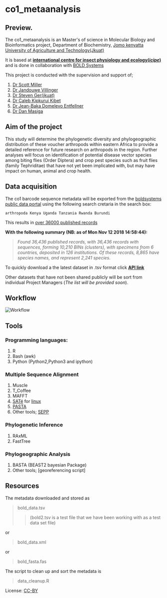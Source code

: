 # co1_metaanalysis

## Preview.
The co1_metaanalysis is an Master's of science in Molecular Biology and Bioinformatics project, Department of Biochemistry, [Jomo kenyatta University of Agriculture and Technology(Jkuat)](http://www.jkuat.ac.ke/)

It is based at **[international centre for insect physiology and ecology(_icipe_)](http://www.icipe.org/)** and is done in collaboration with [BOLD Systems](http://www.boldsystems.org/)

This project is conducted with the supervision and support of;
1. [Dr Scott Miller](https://entomology.si.edu/StaffPages/MillerS.html)
2. [Dr Jandouwe Villinger](http://www.icipe.org/about/staff/jandouwe-villinger)
3. [Dr Steven Ger(jkuat)](https://scholar.google.com/citations?user=Qdp8yCsAAAAJ&hl=en)
4. [Dr Caleb Kipkurui Kibet](https://github.com/kipkurui)
5. [Dr Jean-Baka Domelevo Entfellner](https://github.com/jean-baka)
6. [Dr Dan Masiga](http://www.icipe.org/about/staff/daniel-masiga)

## Aim of the project

This study will determine the phylogenetic diversity and phylogeographic distribution of these voucher arthropods within eastern Africa to provide a detailed reference for future research on arthropods in the region.
Further analyses will focus on identification of potential disease vector species among biting flies (Order Diptera) and crop pest species such as fruit flies (family Tephriditae) that have not yet been implicated with, but may have impact on human, animal and crop health.

## Data acquisition
The co1 barcode sequence metadata will be exported from the [boldsystems public data portal](http://www.boldsystems.org/index.php/Public_BINSearch?searchtype=records) using the following search cretaria in the search box:
```
arthropoda Kenya Uganda Tanzania Rwanda Burundi
```
 This results in [over 36000 published records](http://www.boldsystems.org/index.php/Public_SearchTerms)

**With the following summary (NB: as of Mon Nov 12 2018 14:58:44):**

>_Found 36,436 published records, with 36,436 records with sequences, forming 10,210 BINs (clusters), with specimens from 6 countries, deposited in 126 institutions._
>_Of these records, 8,865 have species names, and represent 2,241 species._

To quickly download a the latest dataset in .tsv format click [**API link**](http://www.boldsystems.org/index.php/API_Public/combined?geo=Kenya|Uganda|Tanzania|Rwanda|Burundi&taxon=arthropoda&format=tsv)

Other datasets that have not been shared publicly will be sort from individual Project Managers (_The list will be provided soon_).

## Workflow
![Workflow](https://github.com/kibet-gilbert/co1_metaanalysis/blob/master/workflow.png)

## Tools
### Programming languages:
1. R
2. Bash (awk)
3. Python (Python2,Python3 and ipython)

### Multiple Sequence Alignment
1. Muscle
2. T_Coffee
3. MAFFT
4. [SATé](https://github.com/sate-dev/sate-core) for [linux](https://github.com/sate-dev/sate-tools-linux)
5. [PASTA](https://github.com/smirarab/pasta)
6. Other tools; [SEPP](https://github.com/smirarab/sepp)

### Phylogenetic Inference
1. RAxML
2. FastTree

### Phylogeographic Analysis
1. BASTA (BEAST2 bayesian Package)
2. Other tools; [georeferencing script]

## Resources
The metadata downloaded and stored as
>bold_data.tsv
>>(bold2.tsv is a test file that we have been working with as a test data set file)

or
>bold_data.xml

or
>bold_fasta.fas

The script to clean up and sort the metadata is
>data_cleanup.R

License: [CC-BY](https://creativecommons.org/licenses/by/3.0/)
